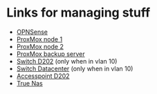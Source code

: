 # Links for managing stuff

* [OPNSense](https://10.19.0.1)
* [ProxMox node 1](http://10.19.10.101:8006)
* [ProxMox node 2](http://10.19.10.102:8006)
* [ProxMox backup server](http://10.19.10.81:8007)
* [Switch D202](http://10.19.10.253) (only when in vlan 10)
* [Switch Datacenter](http://10.19.10.254) (only when in vlan 10)
* [Accesspoint D202](http://10.19.60.4)
* [True Nas](http://10.19.10.71)





